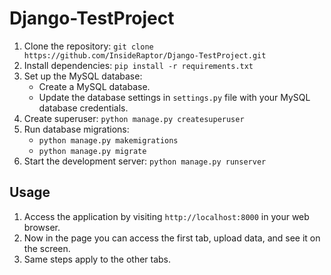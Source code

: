 # Django-TestProject

1. Clone the repository: `git clone https://github.com/InsideRaptor/Django-TestProject.git`
2. Install dependencies: `pip install -r requirements.txt`
3. Set up the MySQL database:
   - Create a MySQL database.
   - Update the database settings in `settings.py` file with your MySQL database credentials.
4. Create superuser: `python manage.py createsuperuser`
5. Run database migrations:
   - `python manage.py makemigrations`
   - `python manage.py migrate`
6. Start the development server: `python manage.py runserver`

## Usage

1. Access the application by visiting `http://localhost:8000` in your web browser.
2. Now in the page you can access the first tab, upload data, and see it on the screen.
3. Same steps apply to the other tabs.
